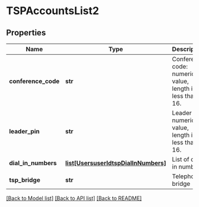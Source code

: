 # TSPAccountsList2

## Properties
Name | Type | Description | Notes
------------ | ------------- | ------------- | -------------
**conference_code** | **str** | Conference code: numeric value, length is less than 16. | 
**leader_pin** | **str** | Leader PIN: numeric value, length is less than 16. | 
**dial_in_numbers** | [**list[UsersuserIdtspDialInNumbers]**](UsersuserIdtspDialInNumbers.md) | List of dial in numbers. | [optional] 
**tsp_bridge** | **str** | Telephony bridge | [optional] 

[[Back to Model list]](../README.md#documentation-for-models) [[Back to API list]](../README.md#documentation-for-api-endpoints) [[Back to README]](../README.md)

